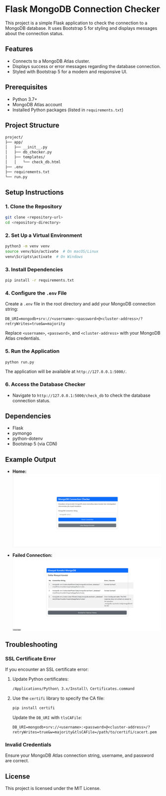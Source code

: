 # Flask MongoDB Connection Checker

This project is a simple Flask application to check the connection to a MongoDB database. It uses Bootstrap 5 for styling and displays messages about the connection status.

## Features
- Connects to a MongoDB Atlas cluster.
- Displays success or error messages regarding the database connection.
- Styled with Bootstrap 5 for a modern and responsive UI.

## Prerequisites

- Python 3.7+
- MongoDB Atlas account
- Installed Python packages (listed in `requirements.txt`)

## Project Structure
```
project/
├── app/
│   ├── __init__.py
│   ├── db_checker.py
│   ├── templates/
│   │   └── check_db.html
├── .env
├── requirements.txt
└── run.py
```

## Setup Instructions

### 1. Clone the Repository
```bash
git clone <repository-url>
cd <repository-directory>
```

### 2. Set Up a Virtual Environment
```bash
python3 -m venv venv
source venv/bin/activate  # On macOS/Linux
venv\Scripts\activate  # On Windows
```

### 3. Install Dependencies
```bash
pip install -r requirements.txt
```

### 4. Configure the `.env` File
Create a `.env` file in the root directory and add your MongoDB connection string:

```
DB_URI=mongodb+srv://<username>:<password>@<cluster-address>/?retryWrites=true&w=majority
```

Replace `<username>`, `<password>`, and `<cluster-address>` with your MongoDB Atlas credentials.

### 5. Run the Application
```bash
python run.py
```

The application will be available at `http://127.0.0.1:5000/`.

### 6. Access the Database Checker
- Navigate to `http://127.0.0.1:5000/check_db` to check the database connection status.

## Dependencies
- Flask
- pymongo
- python-dotenv
- Bootstrap 5 (via CDN)

## Example Output

- **Home:**
  ![Success Message](https://github.com/cholilfayyadl/MongoDB-Connection-Checker/blob/main/templates/img/home.png?raw=true)

- **Failed Connection:**
  ![Error Message](https://github.com/cholilfayyadl/MongoDB-Connection-Checker/blob/main/templates/img/riwayat.png?raw=true)

## Troubleshooting

### SSL Certificate Error
If you encounter an SSL certificate error:
1. Update Python certificates:
   ```bash
   /Applications/Python\ 3.x/Install\ Certificates.command
   ```
2. Use the `certifi` library to specify the CA file:
   ```bash
   pip install certifi
   ```
   Update the `DB_URI` with `tlsCAFile`:
   ```
   DB_URI=mongodb+srv://<username>:<password>@<cluster-address>/?retryWrites=true&w=majority&tlsCAFile=/path/to/certifi/cacert.pem
   ```

### Invalid Credentials
Ensure your MongoDB Atlas connection string, username, and password are correct.

## License
This project is licensed under the MIT License.
